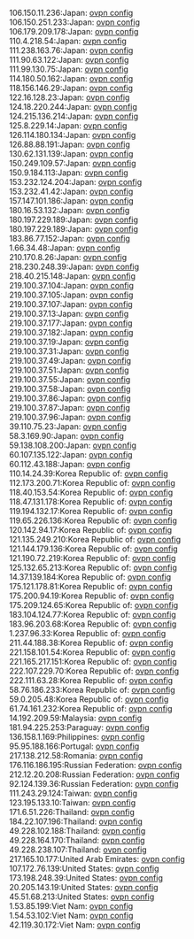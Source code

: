 106.150.11.236:Japan: [ovpn config](vpn/106_150_11_236.ovpn)  
106.150.251.233:Japan: [ovpn config](vpn/106_150_251_233.ovpn)  
106.179.209.178:Japan: [ovpn config](vpn/106_179_209_178.ovpn)  
110.4.218.54:Japan: [ovpn config](vpn/110_4_218_54.ovpn)  
111.238.163.76:Japan: [ovpn config](vpn/111_238_163_76.ovpn)  
111.90.63.122:Japan: [ovpn config](vpn/111_90_63_122.ovpn)  
111.99.130.75:Japan: [ovpn config](vpn/111_99_130_75.ovpn)  
114.180.50.162:Japan: [ovpn config](vpn/114_180_50_162.ovpn)  
118.156.146.29:Japan: [ovpn config](vpn/118_156_146_29.ovpn)  
122.16.128.23:Japan: [ovpn config](vpn/122_16_128_23.ovpn)  
124.18.220.244:Japan: [ovpn config](vpn/124_18_220_244.ovpn)  
124.215.136.214:Japan: [ovpn config](vpn/124_215_136_214.ovpn)  
125.8.229.14:Japan: [ovpn config](vpn/125_8_229_14.ovpn)  
126.114.180.134:Japan: [ovpn config](vpn/126_114_180_134.ovpn)  
126.88.88.191:Japan: [ovpn config](vpn/126_88_88_191.ovpn)  
130.62.131.139:Japan: [ovpn config](vpn/130_62_131_139.ovpn)  
150.249.109.57:Japan: [ovpn config](vpn/150_249_109_57.ovpn)  
150.9.184.113:Japan: [ovpn config](vpn/150_9_184_113.ovpn)  
153.232.124.204:Japan: [ovpn config](vpn/153_232_124_204.ovpn)  
153.232.41.42:Japan: [ovpn config](vpn/153_232_41_42.ovpn)  
157.147.101.186:Japan: [ovpn config](vpn/157_147_101_186.ovpn)  
180.16.53.132:Japan: [ovpn config](vpn/180_16_53_132.ovpn)  
180.197.229.189:Japan: [ovpn config](vpn/180_197_229_189.ovpn)  
180.197.229.189:Japan: [ovpn config](vpn/180_197_229_189.ovpn)  
183.86.77.152:Japan: [ovpn config](vpn/183_86_77_152.ovpn)  
1.66.34.48:Japan: [ovpn config](vpn/1_66_34_48.ovpn)  
210.170.8.26:Japan: [ovpn config](vpn/210_170_8_26.ovpn)  
218.230.248.39:Japan: [ovpn config](vpn/218_230_248_39.ovpn)  
218.40.215.148:Japan: [ovpn config](vpn/218_40_215_148.ovpn)  
219.100.37.104:Japan: [ovpn config](vpn/219_100_37_104.ovpn)  
219.100.37.105:Japan: [ovpn config](vpn/219_100_37_105.ovpn)  
219.100.37.107:Japan: [ovpn config](vpn/219_100_37_107.ovpn)  
219.100.37.13:Japan: [ovpn config](vpn/219_100_37_13.ovpn)  
219.100.37.177:Japan: [ovpn config](vpn/219_100_37_177.ovpn)  
219.100.37.182:Japan: [ovpn config](vpn/219_100_37_182.ovpn)  
219.100.37.19:Japan: [ovpn config](vpn/219_100_37_19.ovpn)  
219.100.37.31:Japan: [ovpn config](vpn/219_100_37_31.ovpn)  
219.100.37.49:Japan: [ovpn config](vpn/219_100_37_49.ovpn)  
219.100.37.51:Japan: [ovpn config](vpn/219_100_37_51.ovpn)  
219.100.37.55:Japan: [ovpn config](vpn/219_100_37_55.ovpn)  
219.100.37.58:Japan: [ovpn config](vpn/219_100_37_58.ovpn)  
219.100.37.86:Japan: [ovpn config](vpn/219_100_37_86.ovpn)  
219.100.37.87:Japan: [ovpn config](vpn/219_100_37_87.ovpn)  
219.100.37.96:Japan: [ovpn config](vpn/219_100_37_96.ovpn)  
39.110.75.23:Japan: [ovpn config](vpn/39_110_75_23.ovpn)  
58.3.169.90:Japan: [ovpn config](vpn/58_3_169_90.ovpn)  
59.138.108.200:Japan: [ovpn config](vpn/59_138_108_200.ovpn)  
60.107.135.122:Japan: [ovpn config](vpn/60_107_135_122.ovpn)  
60.112.43.188:Japan: [ovpn config](vpn/60_112_43_188.ovpn)  
110.14.24.39:Korea Republic of: [ovpn config](vpn/110_14_24_39.ovpn)  
112.173.200.71:Korea Republic of: [ovpn config](vpn/112_173_200_71.ovpn)  
118.40.153.54:Korea Republic of: [ovpn config](vpn/118_40_153_54.ovpn)  
118.47.131.178:Korea Republic of: [ovpn config](vpn/118_47_131_178.ovpn)  
119.194.132.17:Korea Republic of: [ovpn config](vpn/119_194_132_17.ovpn)  
119.65.226.136:Korea Republic of: [ovpn config](vpn/119_65_226_136.ovpn)  
120.142.94.17:Korea Republic of: [ovpn config](vpn/120_142_94_17.ovpn)  
121.135.249.210:Korea Republic of: [ovpn config](vpn/121_135_249_210.ovpn)  
121.144.179.136:Korea Republic of: [ovpn config](vpn/121_144_179_136.ovpn)  
121.190.72.219:Korea Republic of: [ovpn config](vpn/121_190_72_219.ovpn)  
125.132.65.213:Korea Republic of: [ovpn config](vpn/125_132_65_213.ovpn)  
14.37.139.184:Korea Republic of: [ovpn config](vpn/14_37_139_184.ovpn)  
175.121.178.81:Korea Republic of: [ovpn config](vpn/175_121_178_81.ovpn)  
175.200.94.19:Korea Republic of: [ovpn config](vpn/175_200_94_19.ovpn)  
175.209.124.65:Korea Republic of: [ovpn config](vpn/175_209_124_65.ovpn)  
183.104.124.77:Korea Republic of: [ovpn config](vpn/183_104_124_77.ovpn)  
183.96.203.68:Korea Republic of: [ovpn config](vpn/183_96_203_68.ovpn)  
1.237.96.33:Korea Republic of: [ovpn config](vpn/1_237_96_33.ovpn)  
211.44.188.38:Korea Republic of: [ovpn config](vpn/211_44_188_38.ovpn)  
221.158.101.54:Korea Republic of: [ovpn config](vpn/221_158_101_54.ovpn)  
221.165.217.151:Korea Republic of: [ovpn config](vpn/221_165_217_151.ovpn)  
222.107.229.70:Korea Republic of: [ovpn config](vpn/222_107_229_70.ovpn)  
222.111.63.28:Korea Republic of: [ovpn config](vpn/222_111_63_28.ovpn)  
58.76.186.233:Korea Republic of: [ovpn config](vpn/58_76_186_233.ovpn)  
59.0.205.48:Korea Republic of: [ovpn config](vpn/59_0_205_48.ovpn)  
61.74.161.232:Korea Republic of: [ovpn config](vpn/61_74_161_232.ovpn)  
14.192.209.59:Malaysia: [ovpn config](vpn/14_192_209_59.ovpn)  
181.94.225.253:Paraguay: [ovpn config](vpn/181_94_225_253.ovpn)  
136.158.1.169:Philippines: [ovpn config](vpn/136_158_1_169.ovpn)  
95.95.188.166:Portugal: [ovpn config](vpn/95_95_188_166.ovpn)  
217.138.212.58:Romania: [ovpn config](vpn/217_138_212_58.ovpn)  
176.116.186.195:Russian Federation: [ovpn config](vpn/176_116_186_195.ovpn)  
212.12.20.208:Russian Federation: [ovpn config](vpn/212_12_20_208.ovpn)  
92.124.139.36:Russian Federation: [ovpn config](vpn/92_124_139_36.ovpn)  
111.243.29.124:Taiwan: [ovpn config](vpn/111_243_29_124.ovpn)  
123.195.133.10:Taiwan: [ovpn config](vpn/123_195_133_10.ovpn)  
171.6.51.226:Thailand: [ovpn config](vpn/171_6_51_226.ovpn)  
184.22.107.196:Thailand: [ovpn config](vpn/184_22_107_196.ovpn)  
49.228.102.188:Thailand: [ovpn config](vpn/49_228_102_188.ovpn)  
49.228.164.170:Thailand: [ovpn config](vpn/49_228_164_170.ovpn)  
49.228.238.107:Thailand: [ovpn config](vpn/49_228_238_107.ovpn)  
217.165.10.177:United Arab Emirates: [ovpn config](vpn/217_165_10_177.ovpn)  
107.172.76.139:United States: [ovpn config](vpn/107_172_76_139.ovpn)  
173.198.248.39:United States: [ovpn config](vpn/173_198_248_39.ovpn)  
20.205.143.19:United States: [ovpn config](vpn/20_205_143_19.ovpn)  
45.51.68.213:United States: [ovpn config](vpn/45_51_68_213.ovpn)  
1.53.85.199:Viet Nam: [ovpn config](vpn/1_53_85_199.ovpn)  
1.54.53.102:Viet Nam: [ovpn config](vpn/1_54_53_102.ovpn)  
42.119.30.172:Viet Nam: [ovpn config](vpn/42_119_30_172.ovpn)  
